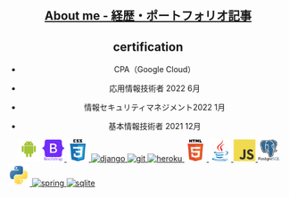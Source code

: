 <center>
  
  <h2><a href='https://joshi-engineer.com/portfolio-ao'>About me - 経歴・ポートフォリオ記事</a></h2>

<h2>certification</h2>

- CPA（Google Cloud）

- 応用情報技術者 2022 6月

- 情報セキュリティマネジメント2022 1月

- 基本情報技術者 2021 12月

<!--

<h2>🔨made</h2>
  
　<p><a href='https://github.com/aohana-AO/inuneko2'>研究開発授業作品　いぬねこhealth</a></p>
  <p><a href='https://github.com/aohana-AO/tornado-mysite'>NeighbAc　tornado2022優秀賞作品</a></p>
  <p><a href='https://github.com/aohana-AO/vol6-TemperatureSenseForecastMap'>tsfm vol6努力賞　技育展優秀賞作品</a></p>
  <p><a href='https://github.com/aohana-AO/hinannproject'>django 避難拠点・防災APP</a></p>
  <p><a href='https://github.com/aohana-AO/culture_property'>django 松山市文化財リスト</a></p>
  <p><a href='https://github.com/aohana-AO/android-burakura'>androidstudio timer-burakura</a></p>
  <p><a href='https://github.com/aohana-AO/aedapp2'>django aed・医療機関leafletマップ</a><p>
  <p><a href='https://github.com/aohana-AO/museum'>django 美術館サイトデモ</a></p>
  <p><a href='https://github.com/aohana-AO/CMDmemo'>tkinter cmd風メモ帳exe</a></p>
  -->
  
<p align="left"> <a href="https://developer.android.com" target="_blank" rel="noreferrer"><a href="" target="blank"><img src="" alt="" /></a> 　<img src="https://raw.githubusercontent.com/devicons/devicon/master/icons/android/android-original-wordmark.svg" alt="android" width="40" height="40"/> </a> <a href="https://getbootstrap.com" target="_blank" rel="noreferrer"> <img src="https://raw.githubusercontent.com/devicons/devicon/master/icons/bootstrap/bootstrap-plain-wordmark.svg" alt="bootstrap" width="40" height="40"/> </a> <a href="https://www.w3schools.com/css/" target="_blank" rel="noreferrer"> <img src="https://raw.githubusercontent.com/devicons/devicon/master/icons/css3/css3-original-wordmark.svg" alt="css3" width="40" height="40"/> </a> <a href="https://www.djangoproject.com/" target="_blank" rel="noreferrer"> <img src="https://user-images.githubusercontent.com/84378453/173537505-001b1a39-815f-4428-a0dd-2959530ea736.png" alt="django" width="40" height="40"/> </a> <a href="https://git-scm.com/" target="_blank" rel="noreferrer"> <img src="https://www.vectorlogo.zone/logos/git-scm/git-scm-icon.svg" alt="git" width="40" height="40"/> </a> <a href="https://heroku.com" target="_blank" rel="noreferrer"> <img src="https://www.vectorlogo.zone/logos/heroku/heroku-icon.svg" alt="heroku" width="40" height="40"/> </a> <a href="https://www.w3.org/html/" target="_blank" rel="noreferrer"> <img src="https://raw.githubusercontent.com/devicons/devicon/master/icons/html5/html5-original-wordmark.svg" alt="html5" width="40" height="40"/> </a> <a href="https://www.java.com" target="_blank" rel="noreferrer"> <img src="https://raw.githubusercontent.com/devicons/devicon/master/icons/java/java-original.svg" alt="java" width="40" height="40"/> </a> <a href="https://developer.mozilla.org/en-US/docs/Web/JavaScript" target="_blank" rel="noreferrer"> <img src="https://raw.githubusercontent.com/devicons/devicon/master/icons/javascript/javascript-original.svg" alt="javascript" width="40" height="40"/> </a> <a href="https://www.postgresql.org" target="_blank" rel="noreferrer"> <img src="https://raw.githubusercontent.com/devicons/devicon/master/icons/postgresql/postgresql-original-wordmark.svg" alt="postgresql" width="40" height="40"/> </a> <a href="https://www.python.org" target="_blank" rel="noreferrer"> <img src="https://raw.githubusercontent.com/devicons/devicon/master/icons/python/python-original.svg" alt="python" width="40" height="40"/> </a> <a href="https://spring.io/" target="_blank" rel="noreferrer"> <img src="https://www.vectorlogo.zone/logos/springio/springio-icon.svg" alt="spring" width="40" height="40"/> </a> <a href="https://www.sqlite.org/" target="_blank" rel="noreferrer"> <img src="https://www.vectorlogo.zone/logos/sqlite/sqlite-icon.svg" alt="sqlite" width="40" height="40"/> </a> </a> </p>

<!---
<img align="center" src="https://github-readme-stats.vercel.app/api?username=aohana-ao&show_icons=true&locale=en" width="420" alt="aohana-ao" />  <img align="center" src="https://github-readme-stats.vercel.app/api/top-langs/?username=aohana-AO&layout=compact&theme=dracula" alt="aohana-ao" />
-->



  
  
  
